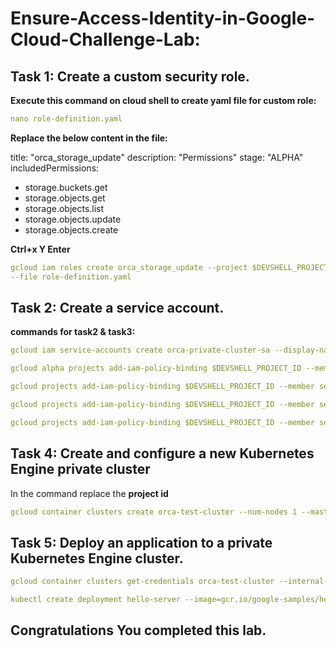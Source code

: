 # Ensure-Access-Identity-in-Google-Cloud-Challenge-Lab:


## Task 1: Create a custom security role.

**Execute this command on cloud shell to create yaml file for custom role:**
```yaml
nano role-definition.yaml
```
**Replace the below content in the file:**

title: "orca_storage_update"
description: "Permissions"
stage: "ALPHA"
includedPermissions:
- storage.buckets.get
- storage.objects.get
- storage.objects.list
- storage.objects.update
- storage.objects.create





**Ctrl+x
Y
Enter**



```yaml
gcloud iam roles create orca_storage_update --project $DEVSHELL_PROJECT_ID \
--file role-definition.yaml
```


## Task 2: Create a service account.


**commands for task2 & task3:**
```yaml
gcloud iam service-accounts create orca-private-cluster-sa --display-name "my service account"

gcloud alpha projects add-iam-policy-binding $DEVSHELL_PROJECT_ID --member serviceAccount:orca-private-cluster-sa@$DEVSHELL_PROJECT_ID.iam.gserviceaccount.com --role "projects/<projectid>/roles/orca_storage_update"

gcloud projects add-iam-policy-binding $DEVSHELL_PROJECT_ID --member serviceAccount:orca-private-cluster-sa@$DEVSHELL_PROJECT_ID.iam.gserviceaccount.com --role “roles/monitoring.viewer”

gcloud projects add-iam-policy-binding $DEVSHELL_PROJECT_ID --member serviceAccount:orca-private-cluster-sa@$DEVSHELL_PROJECT_ID.iam.gserviceaccount.com --role “roles/logging.logWriter” 

gcloud projects add-iam-policy-binding $DEVSHELL_PROJECT_ID --member serviceAccount:orca-private-cluster-sa@$DEVSHELL_PROJECT_ID.iam.gserviceaccount.com --role “roles/monitoring.metricWriter”
```

## Task 4: Create and configure a new Kubernetes Engine private cluster


In the command replace the **project id** 

```yaml
gcloud container clusters create orca-test-cluster --num-nodes 1 --master-ipv4-cidr=172.16.0.64/28 --network orca-build-vpc --subnetwork orca-build-subnet --enable-master-authorized-networks  --master-authorized-networks 192.168.10.2/32 --enable-ip-alias --enable-private-nodes --enable-private-endpoint --service-account orca-private-cluster-sa@<Project ID>.iam.gserviceaccount.com --zone us-east1-b
```


## Task 5: Deploy an application to a private Kubernetes Engine cluster.

```yaml
gcloud container clusters get-credentials orca-test-cluster --internal-ip --zone us-east1-b --project <Project ID>

kubectl create deployment hello-server --image=gcr.io/google-samples/hello-app:1.0
```

## Congratulations You completed this lab.
